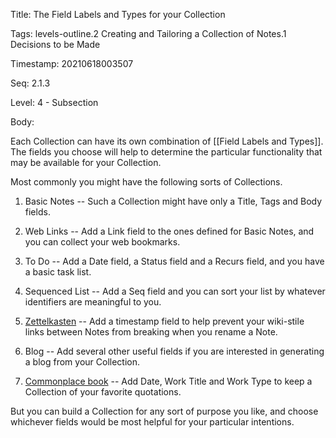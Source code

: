 Title:  The Field Labels and Types for your Collection

Tags:   levels-outline.2 Creating and Tailoring a Collection of Notes.1 Decisions to be Made

Timestamp: 20210618003507

Seq:    2.1.3

Level:  4 - Subsection

Body: 

Each Collection can have its own combination of [[Field Labels and Types]]. The fields you choose will help to determine the particular functionality that may be available for your Collection. 

Most commonly you might have the following sorts of Collections. 

1. Basic Notes -- Such a Collection might have only a Title, Tags and Body fields. 

2. Web Links -- Add a Link field to the ones defined for Basic Notes, and you can collect your web bookmarks. 

3. To Do -- Add a Date field, a Status field and a Recurs field, and you have a basic task list. 

4. Sequenced List -- Add a Seq field and you can sort your list by whatever identifiers are meaningful to you. 

5. [Zettelkasten](https://en.wikipedia.org/wiki/Zettelkasten) -- Add a timestamp field to help prevent your wiki-stile links between Notes from breaking when you rename a Note. 

6. Blog -- Add several other useful fields if you are interested in generating a blog from your Collection. 

7. [Commonplace book](https://en.wikipedia.org/wiki/Commonplace_book) -- Add Date, Work Title and Work Type to keep a Collection of your favorite quotations.  

But you can build a Collection for any sort of purpose you like, and choose whichever fields would be most helpful for your particular intentions.
